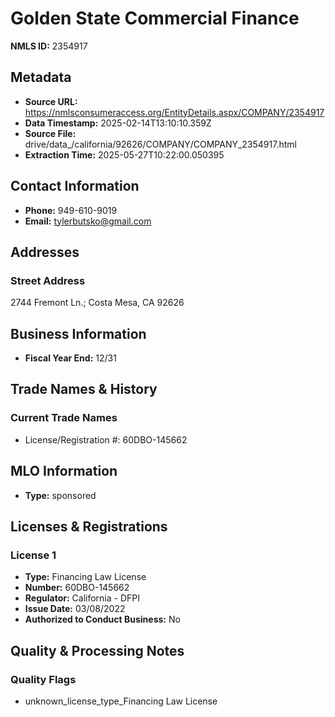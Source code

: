 # Golden State Commercial Finance

**NMLS ID:** 2354917

## Metadata
- **Source URL:** https://nmlsconsumeraccess.org/EntityDetails.aspx/COMPANY/2354917
- **Data Timestamp:** 2025-02-14T13:10:10.359Z
- **Source File:** drive/data_/california/92626/COMPANY/COMPANY_2354917.html
- **Extraction Time:** 2025-05-27T10:22:00.050395

## Contact Information
- **Phone:** 949-610-9019
- **Email:** tylerbutsko@gmail.com

## Addresses
### Street Address
2744 Fremont Ln.; Costa Mesa, CA 92626

## Business Information
- **Fiscal Year End:** 12/31

## Trade Names & History
### Current Trade Names
- License/Registration #: 60DBO-145662

## MLO Information
- **Type:** sponsored

## Licenses & Registrations

### License 1
- **Type:** Financing Law License
- **Number:** 60DBO-145662
- **Regulator:** California - DFPI
- **Issue Date:** 03/08/2022
- **Authorized to Conduct Business:** No

## Quality & Processing Notes
### Quality Flags
- unknown_license_type_Financing Law License
